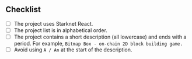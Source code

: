 ## Checklist

- [ ] The project uses Starknet React.
- [ ] The project list is in alphabetical order.
- [ ] The project contains a short description (all lowercase) and ends with a period. For example, `Bitmap Box - on-chain 2D block building game.`
- [ ] Avoid using `A / An` at the start of the description.
